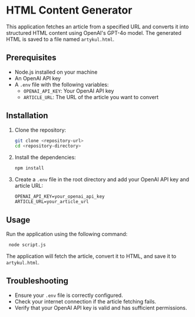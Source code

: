 # HTML Content Generator

This application fetches an article from a specified URL and converts it into structured HTML content using OpenAI's GPT-4o model. The generated HTML is saved to a file named `artykul.html`.

## Prerequisites

- Node.js installed on your machine
- An OpenAI API key
- A `.env` file with the following variables:
  - `OPENAI_API_KEY`: Your OpenAI API key
  - `ARTICLE_URL`: The URL of the article you want to convert

## Installation

1. Clone the repository:
   ```bash
   git clone <repository-url>
   cd <repository-directory>
   ```

2. Install the dependencies:
   ```bash
   npm install
   ```

3. Create a `.env` file in the root directory and add your OpenAI API key and article URL:
   ```plaintext
   OPENAI_API_KEY=your_openai_api_key
   ARTICLE_URL=your_article_url
   ```

## Usage

Run the application using the following command:
  ```bash
   node script.js
   ```

The application will fetch the article, convert it to HTML, and save it to `artykul.html`.

## Troubleshooting

- Ensure your `.env` file is correctly configured.
- Check your internet connection if the article fetching fails.
- Verify that your OpenAI API key is valid and has sufficient permissions.


